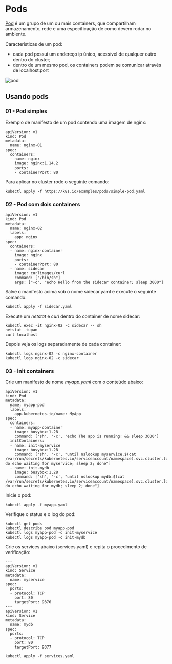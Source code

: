 # Pods

[Pod](https://kubernetes.io/docs/concepts/workloads/pods/) é um grupo de um ou mais containers, que compartilham armazenamento, rede e uma especificação de como devem rodar no ambiente.

Características de um pod:

- cada pod possui um endereço ip único, acessível de qualquer outro dentro do cluster;
- dentro de um mesmo pod, os containers podem se comunicar através de localhost:port

![pod](../img/pod.png)



## Usando pods

### 01 - Pod simples

Exemplo de manifesto de um pod contendo uma imagem de nginx:

```
apiVersion: v1
kind: Pod
metadata:
  name: nginx-01
spec:
  containers:
  - name: nginx
    image: nginx:1.14.2
    ports:
    - containerPort: 80
```

Para aplicar no cluster rode o seguinte comando:

```
kubectl apply -f https://k8s.io/examples/pods/simple-pod.yaml
```

### 02 - Pod com dois containers

```
apiVersion: v1
kind: Pod
metadata:
  name: nginx-02
  labels:
    app: nginx
spec:
  containers:
  - name: nginx-container
    image: nginx
    ports:
    - containerPort: 80
  - name: sidecar
    image: curlimages/curl
    command: ["/bin/sh"]
    args: ["-c", "echo Hello from the sidecar container; sleep 3000"]
```

Salve o manifesto acima sob o nome sidecar.yaml e execute o seguinte comando:

```
kubectl apply -f sidecar.yaml
```

Execute um *netstat* e *curl* dentro do container de nome sidecar:

```
kubectl exec -it nginx-02 -c sidecar -- sh
netstat -tupan
curl localhost
```

Depois veja os logs separadamente de cada container:

```
kubectl logs nginx-02 -c nginx-container
kubectl logs nginx-02 -c sidecar
```

### 03 - Init containers

Crie um manifesto de nome *myapp.yaml* com o conteúdo abaixo:

```
apiVersion: v1
kind: Pod
metadata:
  name: myapp-pod
  labels:
    app.kubernetes.io/name: MyApp
spec:
  containers:
  - name: myapp-container
    image: busybox:1.28
    command: ['sh', '-c', 'echo The app is running! && sleep 3600']
  initContainers:
  - name: init-myservice
    image: busybox:1.28
    command: ['sh', '-c', "until nslookup myservice.$(cat /var/run/secrets/kubernetes.io/serviceaccount/namespace).svc.cluster.local; do echo waiting for myservice; sleep 2; done"]
  - name: init-mydb
    image: busybox:1.28
    command: ['sh', '-c', "until nslookup mydb.$(cat /var/run/secrets/kubernetes.io/serviceaccount/namespace).svc.cluster.local; do echo waiting for mydb; sleep 2; done"]
```

Inicie o pod:

```
kubectl apply -f myapp.yaml
```

Verifique o status e o log do pod:

```
kubectl get pods
kubectl describe pod myapp-pod
kubectl logs myapp-pod -c init-myservice
kubectl logs myapp-pod -c init-mydb
```

Crie os services abaixo (services.yaml) e repita o procedimento de verificação:

```
---
apiVersion: v1
kind: Service
metadata:
  name: myservice
spec:
  ports:
  - protocol: TCP
    port: 80
    targetPort: 9376
---
apiVersion: v1
kind: Service
metadata:
  name: mydb
spec:
  ports:
  - protocol: TCP
    port: 80
    targetPort: 9377
```

```
kubectl apply -f services.yaml
```

